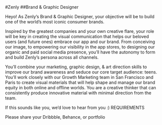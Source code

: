 #Zenly
##Brand & Graphic Designer

Heyo! As Zenly’s Brand & Graphic Designer, your objective will be to build one of the world’s most iconic consumer brands.

Inspired by the greatest companies and your own creative flare, your role will be key in creating the visual communication that helps our beloved users (and future ones) embrace our app and our brand. From conceiving our image, to empowering our visibility in the app stores, to designing our organic and paid social media presence, you’ll have the autonomy to form and build Zenly’s persona across all channels.

You’ll combine your marketing, graphic design, & art direction skills to improve our brand awareness and seduce our core target audience: teens. You’ll work closely with our Growth Marketing team in San Francisco and Paris to create visual materials that will help shape and manage our brand equity in both online and offline worlds. You are a creative thinker that can consistently produce innovative material with minimal direction from the team.

If this sounds like you, we’d love to hear from you :)
REQUIREMENTS

Please share your Dribbble, Behance, or portfolio